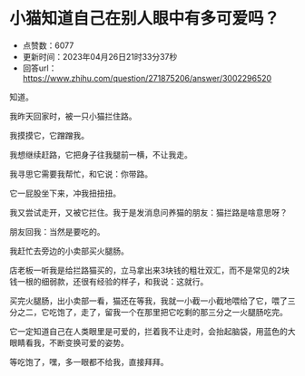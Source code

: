 # 小猫知道自己在别人眼中有多可爱吗？
- 点赞数：6077
- 更新时间：2023年04月26日21时33分37秒
- 回答url：https://www.zhihu.com/question/271875206/answer/3002296520
<body>
 <p data-pid="7q9YWjn-">知道。</p>
 <p data-pid="t7FFITKM">我昨天回家时，被一只小猫拦住路。</p>
 <p data-pid="epRDv9au">我摸摸它，它蹭蹭我。</p>
 <p data-pid="wBO5YzA4">我想继续赶路，它把身子往我腿前一横，不让我走。</p>
 <p data-pid="1QN_dpNj">我寻思它需要我帮忙，和它说：你带路。</p>
 <p data-pid="0XokkPEG">它一屁股坐下来，冲我扭扭扭。</p>
 <p data-pid="ewX1i8L7">我又尝试走开，又被它拦住。我于是发消息问养猫的朋友：猫拦路是啥意思呀？</p>
 <p data-pid="LmttUged">朋友回我：当然是要吃的。</p>
 <p data-pid="_yY_X9nI">我赶忙去旁边的小卖部买火腿肠。</p>
 <p data-pid="M1lOYQhM">店老板一听我是给拦路猫买的，立马拿出来3块钱的粗壮双汇，而不是常见的2块钱一根的细弱款，还很有经验的样子，和我说：这就行。</p>
 <p data-pid="0BDU65KA">买完火腿肠，出小卖部一看，猫还在等我，我就一小截一小截地喂给了它，喂了三分之二，它吃饱了，走了，留我一个在那里把它吃剩的那三分之一火腿肠吃完。</p>
 <p data-pid="Z78AUqxe">它一定知道自己在人类眼里是可爱的，拦着我不让走时，会抬起脑袋，用蓝色的大眼睛看我，不断变换可爱的姿势。</p>
 <p data-pid="uTsywRTn">等吃饱了，嘿，多一眼都不给我，直接拜拜。</p>
</body>